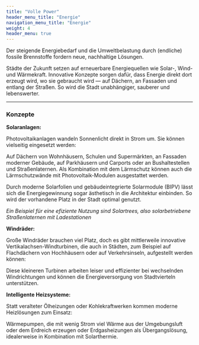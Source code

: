 ```yaml
---
title: "Volle Power"
header_menu_title: "Energie"
navigation_menu_title: "Energie"
weight: 4
header_menu: true
---
```

Der steigende Energiebedarf und die Umweltbelastung durch (endliche) fossile Brennstoffe fordern neue, nachhaltige Lösungen.

Städte der Zukunft setzen auf erneuerbare Energiequellen wie Solar-, Wind- und Wärmekraft. Innovative Konzepte sorgen dafür, dass Energie direkt dort erzeugt wird, wo sie gebraucht wird — auf Dächern, an Fassaden und entlang der Straßen.
So wird die Stadt unabhängiger, sauberer und lebenswerter.

---

### Konzepte

**Solaranlagen:**

Photovoltaikanlagen wandeln Sonnenlicht direkt in Strom um. Sie können vielseitig eingesetzt werden:

Auf Dächern von Wohnhäusern, Schulen und Supermärkten, an Fassaden moderner Gebäude, auf Parkhäusern und Carports
oder an Bushaltestellen und Straßenlaternen.
Als Kombination mit dem Lärmschutz können auch die Lärmschutzwände mit Photovoltaik-Modulen ausgestattet werden.

Durch moderne Solarfolien und gebäudeintegrierte Solarmodule (BIPV) lässt sich die Energiegewinnung sogar ästhetisch in die Architektur einbinden. So wird der vorhandene Platz in der Stadt optimal genutzt.


*Ein Beispiel für eine efiziente Nutzung sind Solartrees, also solarbetriebene Straßenlaternen mit Ladestationen*

**Windräder:**

Große Windräder brauchen viel Platz, doch es gibt mittlerweile innovative Vertikalachsen-Windturbinen, die auch in Städten, zum Beispiel auf Flachdächern von Hochhäusern oder auf Verkehrsinseln, aufgestellt werden können:

Diese kleineren Turbinen arbeiten leiser und effizienter bei wechselnden Windrichtungen und können die Energieversorgung von Stadtvierteln unterstützen.

**Intelligente Heizsysteme:**

Statt veralteter Ölheizungen oder Kohlekraftwerken kommen moderne Heizlösungen zum Einsatz:

Wärmepumpen, die mit wenig Strom viel Wärme aus der Umgebungsluft oder dem Erdreich erzeugen oder
Erdgasheizungen als Übergangslösung, idealerweise in Kombination mit Solarthermie.



